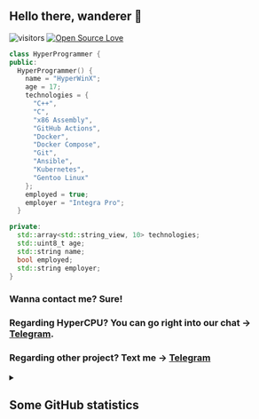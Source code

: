 ## Hello there, wanderer 👋

![visitors](https://visitor-badge.laobi.icu/badge?page_id=HyperWinX/HyperWinX)
[![Open Source Love](https://badges.frapsoft.com/os/v1/open-source.svg?v=102)](https://github.com/ellerbrock/open-source-badge/)

```cpp
class HyperProgrammer {
public:
  HyperProgrammer() {
    name = "HyperWinX";
    age = 17;
    technologies = {
      "C++",
      "C",
      "x86 Assembly",
      "GitHub Actions",
      "Docker",
      "Docker Compose",
      "Git",
      "Ansible",
      "Kubernetes",
      "Gentoo Linux"
    };
    employed = true;
    employer = "Integra Pro";
  }

private:
  std::array<std::string_view, 10> technologies;
  std::uint8_t age;
  std::string name;
  bool employed;
  std::string employer;
}
```

### Wanna contact me? Sure!
### Regarding HyperCPU? You can go right into our chat -> [Telegram](https://t.me/+R2XehThLx0Q5OTky).
### Regarding other project? Text me -> [Telegram](https://t.me/HyperWinX)

<details>
<summary><h2>Some GitHub statistics</h2></summary>
<p>
    <a href="https://github.com/DenverCoder1/github-readme-streak-stats">
      <img title="🔥 Get streak stats for your profile at git.io/streak-stats" alt="HyperWinX's streak" src="https://streak-stats.demolab.com/?user=HyperWinX&theme=monokai-metallian&hide_border=true"/>
    </a>
  </p>



  <a href="https://github.com/anuraghazra/github-readme-stats"><img alt="HyperWinX's Github Stats" src="https://denvercoder1-github-readme-stats.vercel.app/api/?username=HyperWinX&show_icons=true&include_all_commits=true&count_private=true&theme=react&hide_border=true&bg_color=1F222E&title_color=F85D7F&icon_color=F8D866" height="192px"/></a>
  <a href="https://github.com/anuraghazra/github-readme-stats"><img alt="HyperWinX's Top Languages" src="https://denvercoder1-github-readme-stats.vercel.app/api/top-langs/?username=HyperWinX&langs_count=8&layout=compact&theme=react&hide_border=true&bg_color=1F222E&title_color=F85D7F&icon_color=F8D866&hide=Jupyter%20Notebook,Roff" height="192px"/></a>
  <br/>

  <a href="https://github.com/ashutosh00710/github-readme-activity-graph"><img alt="HyperWinX's Activity Graph" src="https://github-readme-activity-graph.vercel.app/graph/?username=HyperWinX&bg_color=1F222E&color=F8D866&line=F85D7F&point=FFFFFF&hide_border=true" /></a>
</details>
